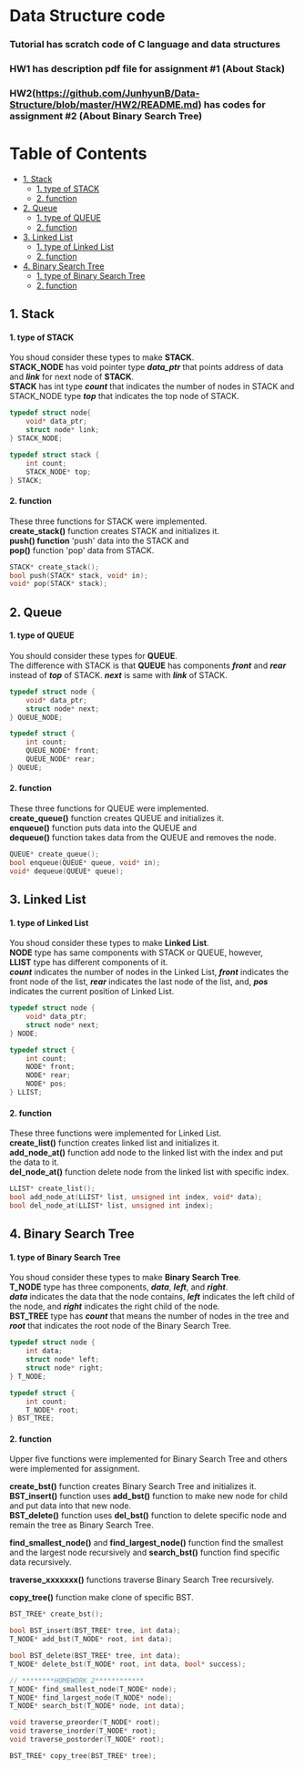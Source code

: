 # Data Structure code

### **Tutorial** has scratch code of C language and data structures  

### **HW1** has description pdf file for assignment #1  (About **Stack**)
### **HW2**(https://github.com/JunhyunB/Data-Structure/blob/master/HW2/README.md) has codes for assignment #2  (About **Binary Search Tree**)  

# Table of Contents  

- [1. Stack](#1-stack-a-namestacka)
    - [1. type of STACK](#1-type-of-stack)
    - [2. function](#2-function)
- [2. Queue](#2-queue)
    - [1. type of QUEUE](#1-type-of-queue)
    - [2. function](#2-function-1)
- [3. Linked List](#3-linked-list)
    - [1. type of Linked List](#1-type-of-linked-list)
    - [2. function](#2-function-2)
- [4. Binary Search Tree](#4-binary-search-tree)
    - [1. type of Binary Search Tree](#1-type-of-binary-search-tree)
    - [2. function](#2-function-3)

## 1. Stack

#### 1. type of STACK  

You shoud consider these types to make **STACK**.  
**STACK_NODE** has void pointer type ***data_ptr*** that points address of data and ***link*** for next node of **STACK**.  
**STACK** has int type ***count*** that indicates the number of nodes in STACK and  
STACK_NODE type ***top*** that indicates the top node of STACK.
```C
typedef struct node{
    void* data_ptr;
    struct node* link;
} STACK_NODE;

typedef struct stack {
    int count;
    STACK_NODE* top;
} STACK;
```

#### 2. function  

These three functions for STACK were implemented.  
**create_stack()** function creates STACK and initializes it.  
**push() function** 'push' data into the STACK and  
**pop()** function 'pop' data from STACK.  

```C
STACK* create_stack();
bool push(STACK* stack, void* in);
void* pop(STACK* stack);
```

## 2. Queue
#### 1. type of QUEUE  

You should consider these types for **QUEUE**.  
The difference with STACK is that **QUEUE** has components ***front*** and ***rear*** instead of ***top*** of STACK.
***next*** is same with ***link*** of STACK.  

```C
typedef struct node {
    void* data_ptr;
    struct node* next;
} QUEUE_NODE;

typedef struct {
    int count;
    QUEUE_NODE* front;
    QUEUE_NODE* rear;
} QUEUE;
```
#### 2. function  

These three functions for QUEUE were implemented.  
**create_queue()** function creates QUEUE and initializes it.  
**enqueue()** function puts data into the QUEUE and  
**dequeue()** function takes data from the QUEUE and removes the node.  

```C
QUEUE* create_queue();
bool enqueue(QUEUE* queue, void* in);
void* dequeue(QUEUE* queue);
```
## 3. Linked List
#### 1. type of Linked List  

You shoud consider these types to make **Linked List**.  
**NODE** type has same components with STACK or QUEUE, however,  
**LLIST** type has different components of it.  
***count*** indicates the number of nodes in the Linked List, ***front*** indicates the front node of the list, ***rear*** indicates the last node of the list, and, ***pos*** indicates the current position of Linked List.

```C
typedef struct node {
    void* data_ptr;
    struct node* next;
} NODE;

typedef struct {
    int count;
    NODE* front;
    NODE* rear;
    NODE* pos;
} LLIST;
```
#### 2. function  

These three functions were implemented for Linked List.  
**create_list()** function creates linked list and initializes it.  
**add_node_at()** function add node to the linked list with the index and put the data to it.  
**del_node_at()** function delete node from the linked list with specific index.
```C
LLIST* create_list();
bool add_node_at(LLIST* list, unsigned int index, void* data);
bool del_node_at(LLIST* list, unsigned int index);
```
## 4. Binary Search Tree
#### 1. type of Binary Search Tree  

You shoud consider these types to make **Binary Search Tree**.  
**T_NODE** type has three components, ***data***, ***left***, and ***right***.  
***data*** indicates the data that the node contains, ***left*** indicates the left child of the node, and ***right*** indicates the right child of the node.  
**BST_TREE** type has ***count*** that means the number of nodes in the tree and ***root*** that indicates the root node of the Binary Search Tree.  

```C
typedef struct node {
    int data;
    struct node* left;
    struct node* right;
} T_NODE;

typedef struct {
    int count;
    T_NODE* root;
} BST_TREE;
```
#### 2. function  
Upper five functions were implemented for Binary Search Tree and others were implemented for assignment.  

**create_bst()** function creates Binary Search Tree and initializes it.  
**BST_insert()** function uses **add_bst()** function to make new node for child and put data into that new node.  
**BST_delete()** function uses **del_bst()** function to delete specific node and remain the tree as Binary Search Tree.

**find_smallest_node()** and **find_largest_node()** function find the smallest and the largest node recursively and **search_bst()** function find specific data recursively.  

**traverse_xxxxxxx()** functions traverse Binary Search Tree recursively.  

**copy_tree()** function make clone of specific BST.

```C
BST_TREE* create_bst();

bool BST_insert(BST_TREE* tree, int data);
T_NODE* add_bst(T_NODE* root, int data);

bool BST_delete(BST_TREE* tree, int data);
T_NODE* delete_bst(T_NODE* root, int data, bool* success);

// ********HOMEWORK 2************
T_NODE* find_smallest_node(T_NODE* node);
T_NODE* find_largest_node(T_NODE* node);
T_NODE* search_bst(T_NODE* node, int data);

void traverse_preorder(T_NODE* root);
void traverse_inorder(T_NODE* root);
void traverse_postorder(T_NODE* root);

BST_TREE* copy_tree(BST_TREE* tree);
```

